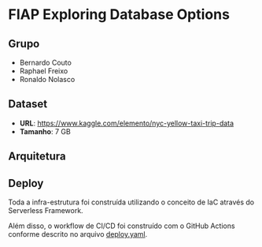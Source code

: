 # FIAP Exploring Database Options

## Grupo

* Bernardo Couto
* Raphael Freixo
* Ronaldo Nolasco

## Dataset

* **URL**: https://www.kaggle.com/elemento/nyc-yellow-taxi-trip-data
* **Tamanho**: 7 GB

## Arquitetura

## Deploy

Toda a infra-estrutura foi construída utilizando o conceito de IaC através do Serverless Framework.

Além disso, o workflow de CI/CD foi construído com o GitHub Actions conforme descrito no arquivo [deploy.yaml](./.github/workflows/deploy.yaml).
